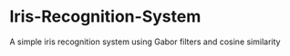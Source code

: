 # Iris-Recognition-System
A simple iris recognition system using Gabor filters and cosine similarity
